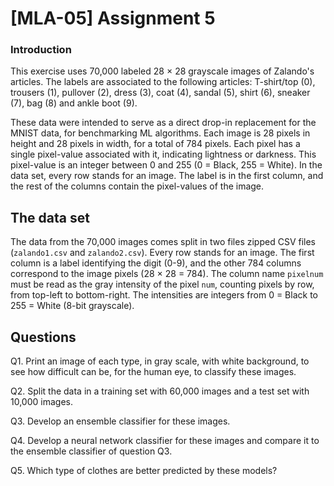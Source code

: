 # [MLA-05] Assignment 5

### Introduction

This exercise uses 70,000 labeled 28 $\times$ 28 grayscale images of Zalando's articles. The labels are associated to the following articles: T-shirt/top (0), trousers (1), pullover (2), dress (3), coat (4), sandal (5), shirt (6), sneaker (7), bag (8) and ankle boot (9).

These data were intended to serve as a direct drop-in replacement for the MNIST data, for benchmarking ML algorithms. Each image is 28 pixels in height and 28 pixels in width, for a total of 784 pixels. Each pixel has a single pixel-value associated with it, indicating lightness or darkness. This pixel-value is an integer between 0 and 255 (0 = Black, 255 = White). In the data set, every row stands for an image. The label is in the first column, and the rest of the columns contain the pixel-values of the image.

## The data set

The data from the 70,000 images comes split in two files zipped CSV files (`zalando1.csv` and `zalando2.csv`). Every row stands for an image. The first column is a label identifying the digit (0-9), and the other 784 columns correspond to the image pixels (28 $\times$ 28 = 784). The column name `pixelnum` must be read as the gray intensity of the pixel `num`, counting pixels by row, from top-left to bottom-right. The intensities are integers from 0 = Black to 255 = White (8-bit grayscale).

## Questions

Q1. Print an image of each type, in gray scale, with white background, to see how difficult can be, for the human eye, to classify these images. 

Q2. Split the data in a training set with 60,000 images and a test set with 10,000 images. 

Q3. Develop an ensemble classifier for these images.

Q4. Develop a neural network classifier for these images and compare it to the ensemble classifier of question Q3. 

Q5. Which type of clothes are better predicted by these models?
